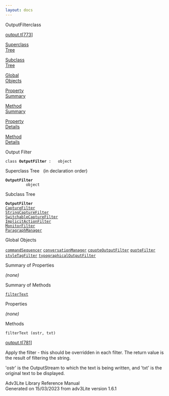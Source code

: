 ```yaml
---
layout: docs
---
```

<span class="title">OutputFilter</span><span class="type">class</span>

[output.t](../file/output.t.html)\[[773](../source/output.t.html#773)\]

[Superclass  
Tree](#_SuperClassTree_)

[Subclass  
Tree](#_SubClassTree_)

[Global  
Objects](#_ObjectSummary_)

[Property  
Summary](#_PropSummary_)

[Method  
Summary](#_MethodSummary_)

[Property  
Details](#_Properties_)

[Method  
Details](#_Methods_)



Output Filter

`class `**`OutputFilter`**` :   object`



<span id="_SuperClassTree_"></span>



<span class="hdln">Superclass Tree</span>   (in declaration order)



**`OutputFilter`**  
`         object`  
<span id="_SubClassTree_"></span>



<span class="hdln">Subclass Tree</span>  



**`OutputFilter`**  
[`CaptureFilter`](../object/CaptureFilter.html)  
[`StringCaptureFilter`](../object/StringCaptureFilter.html)  
[`SwitchableCaptureFilter`](../object/SwitchableCaptureFilter.html)  
[`ImplicitActionFilter`](../object/ImplicitActionFilter.html)  
[`MonitorFilter`](../object/MonitorFilter.html)  
[`ParagraphManager`](../object/ParagraphManager.html)  
<span id="_ObjectSummary_"></span>



<span class="hdln">Global Objects</span>  



[`commandSequencer`](../object/commandSequencer.html) [`conversationManager`](../object/conversationManager.html) [`cquoteOutputFilter`](../object/cquoteOutputFilter.html) [`quoteFilter`](../object/quoteFilter.html) [`styleTagFilter`](../object/styleTagFilter.html) [`typographicalOutputFilter`](../object/typographicalOutputFilter.html)
<span id="_PropSummary_"></span>



<span class="hdln">Summary of Properties</span>  





*(none)* <span id="_MethodSummary_"></span>



<span class="hdln">Summary of Methods</span>  



[`filterText`](#filterText)

<span id="_Properties_"></span>



<span class="hdln">Properties</span>  



*(none)* <span id="_Methods_"></span>



<span class="hdln">Methods</span>  



<span id="filterText"></span>

`filterText (ostr, txt)`

[output.t](../file/output.t.html)\[[781](../source/output.t.html#781)\]



Apply the filter - this should be overridden in each filter. The return
value is the result of filtering the string.

'ostr' is the OutputStream to which the text is being written, and 'txt'
is the original text to be displayed.





Adv3Lite Library Reference Manual  
Generated on 15/03/2023 from adv3Lite version 1.6.1


